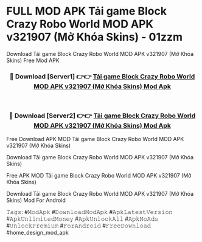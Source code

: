 # FULL MOD APK Tải game Block Crazy Robo World MOD APK v321907 (Mở Khóa Skins) - 01zzm
Download Tải game Block Crazy Robo World MOD APK v321907 (Mở Khóa Skins) Free Mod APK

<div align="center">
<h3>🔴 Download [Server1] 👉👉 <a href="https://apk-comot.site?title=Tải_game_Block_Crazy_Robo_World_MOD_APK_v321907_(Mở_Khóa_Skins)">Tải game Block Crazy Robo World MOD APK v321907 (Mở Khóa Skins) Mod Apk</a></h3><br>

<h3>🔴 Download [Server2] 👉👉 <a href="https://apk-comot.site?title=Tải_game_Block_Crazy_Robo_World_MOD_APK_v321907_(Mở_Khóa_Skins)">Tải game Block Crazy Robo World MOD APK v321907 (Mở Khóa Skins) Mod Apk</a></h3>
</div>


Free Download APK MOD Tải game Block Crazy Robo World MOD APK v321907 (Mở Khóa Skins)

Download Tải game Block Crazy Robo World MOD APK v321907 (Mở Khóa Skins) 

Free APK MOD Tải game Block Crazy Robo World MOD APK v321907 (Mở Khóa Skins) 

Download Tải game Block Crazy Robo World MOD APK v321907 (Mở Khóa Skins) Mod For Android

𝚃𝚊𝚐𝚜: #𝙼𝚘𝚍𝙰𝚙𝚔 #𝙳𝚘𝚠𝚗𝚕𝚘𝚊𝚍𝙼𝚘𝚍𝙰𝚙𝚔 #𝙰𝚙𝚔𝙻𝚊𝚝𝚎𝚜𝚝𝚅𝚎𝚛𝚜𝚒𝚘𝚗 #𝙰𝚙𝚔𝚄𝚗𝚕𝚒𝚖𝚒𝚝𝚎𝚍𝙼𝚘𝚗𝚎𝚢 #𝙰𝚙𝚔𝚄𝚗𝚕𝚘𝚌𝚔𝙰𝚕𝚕 #𝙰𝚙𝚔𝙽𝚘𝙰𝚍𝚜 #𝚄𝚗𝚕𝚘𝚌𝚔𝙿𝚛𝚎𝚖𝚒𝚞𝚖 #𝙵𝚘𝚛𝙰𝚗𝚍𝚛𝚘𝚒𝚍 #𝙵𝚛𝚎𝚎𝙳𝚘𝚠𝚗𝚕𝚘𝚊𝚍 #home_design_mod_apk